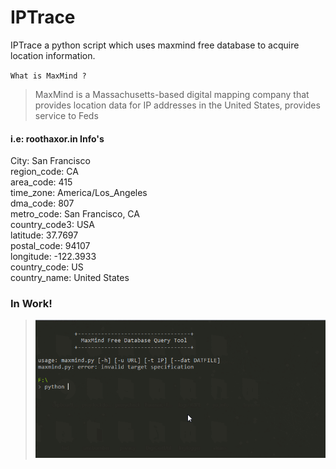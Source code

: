 # IPTrace
IPTrace a python script which uses maxmind free database to acquire location information.

`What is MaxMind ?`
> MaxMind is a Massachusetts-based digital mapping company that provides location data for IP addresses in the United States, provides service to Feds

#### i.e: roothaxor.in Info's
City: San Francisco<br/>region_code: CA<br/>area_code: 415<br/>time_zone: America/Los_Angeles<br/>dma_code: 807<br/>metro_code: San Francisco, CA<br/>
country_code3: USA<br/>latitude: 37.7697<br/>postal_code: 94107<br/>
longitude: -122.3933<br/>country_code: US<br/>country_name: United States<br/>

### In Work! 
> ![Alt text](example.gif)
